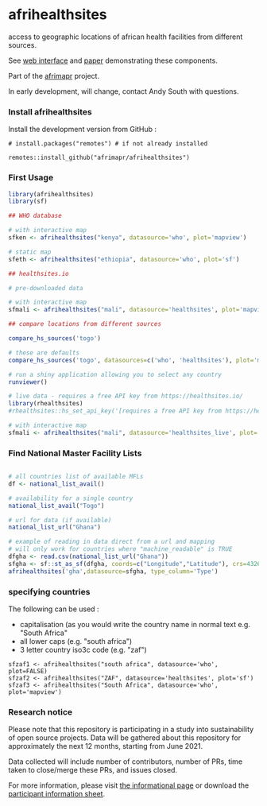 # afrihealthsites
access to geographic locations of african health facilities from different sources.

See [web interface](https://andysouth.shinyapps.io/healthsites_viewer/) and [paper](https://wellcomeopenresearch.org/articles/5-157) demonstrating these components.

Part of the [afrimapr](https://afrimapr.github.io/afrimapr.website/) project.

In early development, will change, contact Andy South with questions.


### Install afrihealthsites

Install the development version from GitHub :

    # install.packages("remotes") # if not already installed
    
    remotes::install_github("afrimapr/afrihealthsites")
    

### First Usage

``` r
library(afrihealthsites)
library(sf)

## WHO database 

# with interactive map
sfken <- afrihealthsites("kenya", datasource='who', plot='mapview')

# static map
sfeth <- afrihealthsites("ethiopia", datasource='who', plot='sf')

## healthsites.io

# pre-downloaded data

# with interactive map
sfmali <- afrihealthsites("mali", datasource='healthsites', plot='mapview')

## compare locations from different sources

compare_hs_sources('togo')

# these are defaults
compare_hs_sources('togo', datasources=c('who', 'healthsites'), plot='mapview')

# run a shiny application allowing you to select any country
runviewer()

# live data - requires a free API key from https://healthsites.io/
library(rhealthsites)
#rhealthsites::hs_set_api_key('[requires a free API key from https://healthsites.io/]')

# with interactive map
sfmali <- afrihealthsites("mali", datasource='healthsites_live', plot='mapview')

```

### Find National Master Facility Lists

``` r

# all countries list of available MFLs
df <- national_list_avail()

# availability for a single country
national_list_avail("Togo")

# url for data (if available)
national_list_url("Ghana")

# example of reading in data direct from a url and mapping
# will only work for countries where "machine_readable" is TRUE
dfgha <- read.csv(national_list_url("Ghana"))
sfgha <- sf::st_as_sf(dfgha, coords=c("Longitude","Latitude"), crs=4326, na.fail=FALSE)
afrihealthsites('gha',datasource=sfgha, type_column='Type')

``` 

### specifying countries

The following can be used :

- capitalisation (as you would write the country name in normal text e.g. "South Africa"
- all lower caps (e.g. "south africa")
- 3 letter country iso3c code (e.g. "zaf")

```
sfzaf1 <- afrihealthsites("south africa", datasource='who', plot=FALSE)
sfzaf2 <- afrihealthsites("ZAF", datasource='healthsites', plot='sf')
sfzaf3 <- afrihealthsites("South Africa", datasource='who', plot='mapview')

```

### Research notice

Please note that this repository is participating in a study into sustainability of open source projects. Data will be gathered about this repository for approximately the next 12 months, starting from June 2021.

Data collected will include number of contributors, number of PRs, time taken to close/merge these PRs, and issues closed.

For more information, please visit [the informational page](https://sustainable-open-science-and-software.github.io/) or download the [participant information sheet](https://sustainable-open-science-and-software.github.io/assets/PIS_sustainable_software.pdf).
